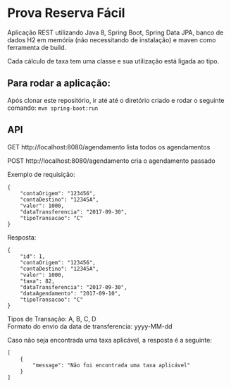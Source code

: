 # Prova Reserva Fácil

Aplicação REST utilizando Java 8, Spring Boot, Spring Data JPA, banco de dados H2 em memória (não necessitando de instalação) e maven como ferramenta de build.

Cada cálculo de taxa tem uma classe e sua utilização está ligada ao tipo.

## Para rodar a aplicação:
Após clonar este repositório, ir até até o diretório criado e rodar o seguinte comando: <code>mvn spring-boot:run</code>

## API

GET http://localhost:8080/agendamento
lista todos os agendamentos

POST http://localhost:8080/agendamento cria o agendamento passado

Exemplo de requisição:
```
{
    "contaOrigem": "123456",
    "contaDestino": "12345A",
    "valor": 1000,
    "dataTransferencia": "2017-09-30",
    "tipoTransacao": "C"
}
```
Resposta:
```
{
    "id": 1,
    "contaOrigem": "123456",
    "contaDestino": "12345A",
    "valor": 1000,
    "taxa": 82,
    "dataTransferencia": "2017-09-30",
    "dataAgendamento": "2017-09-10",
    "tipoTransacao": "C"
}
```

Tipos de Transação: A, B, C, D<br>
Formato do envio da data de transferencia: yyyy-MM-dd

Caso não seja encontrada uma taxa aplicável, a resposta é a seguinte: 
```
[
    {
        "message": "Não foi encontrada uma taxa aplicável"
    }
]
```
